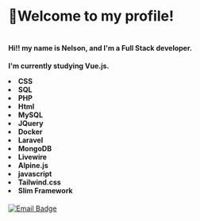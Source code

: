 <h1>👋Welcome to my profile!</h1>  

<div style="display:flex" align="center">
  
<spam>

<h4 align="left">
Hi!! my name is Nelson, and I'm a Full Stack developer. <br>
</h4> 
  
  
<h4 align="left">
 
I'm currently studying Vue.js.

<li>CSS</li>
<li>SQL</li>
<li>PHP</li>
<li>Html</li>
<li>MySQL</li>
<li>JQuery</li>
<li>Docker</li>
<li>Laravel</li>
<li>MongoDB</li>
<li>Livewire</li>
<li>Alpine.js</li>
<li>javascript</li>
<li>Tailwind.css</li>
<li>Slim Framework</li>

</h4>
 
</spam>
</div>

<div> 
<a href="mailto:nelsoncomer777@gmail.com">
 <img src="https://img.shields.io/badge/Email-nelsoncomer777@gmail.com-blue?style=social&logo=Gmail&logoColor=presence" alt="Email Badge">
</a>


</div>
